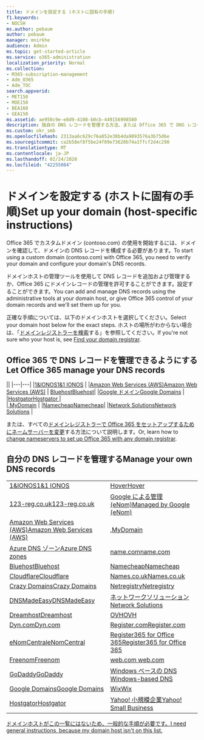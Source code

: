 ```yaml
---
title: ドメインを設定する (ホストに固有の手順)
f1.keywords:
- NOCSH
ms.author: pebaum
author: pebaum
manager: mnirkhe
audience: Admin
ms.topic: get-started-article
ms.service: o365-administration
localization_priority: Normal
ms.collection:
- M365-subscription-management
- Adm_O365
- Adm_TOC
search.appverid:
- MET150
- MOE150
- BEA160
- GEA150
ms.assetid: ae950c9e-e8d9-4108-b0cb-449156998580
description: 独自の DNS レコードを管理する方法、または Office 365 で DNS レコードを管理できるようにする方法について説明します。
ms.custom: okr_smb
ms.openlocfilehash: 2313aa6c629c76a852e38b4da9093576a3b75d6e
ms.sourcegitcommit: ca2b58ef8f5be24f09e73620b74a1ffcf2d4c290
ms.translationtype: MT
ms.contentlocale: ja-JP
ms.lasthandoff: 02/24/2020
ms.locfileid: "42255084"
---
```

# <a name="set-up-your-domain-host-specific-instructions"></a><span data-ttu-id="20ed9-103">ドメインを設定する (ホストに固有の手順)</span><span class="sxs-lookup"><span data-stu-id="20ed9-103">Set up your domain (host-specific instructions)</span></span>

<span data-ttu-id="20ed9-104">Office 365 でカスタムドメイン (contoso.com) の使用を開始するには、ドメインを確認して、ドメインの DNS レコードを構成する必要があります。</span><span class="sxs-lookup"><span data-stu-id="20ed9-104">To start using a custom domain (contoso.com) with Office 365, you need to verify your domain and configure your domain's DNS records.</span></span> 
  
<span data-ttu-id="20ed9-105">ドメインホストの管理ツールを使用して DNS レコードを追加および管理するか、Office 365 にドメインレコードの管理を許可することができます。設定することができます。</span><span class="sxs-lookup"><span data-stu-id="20ed9-105">You can add and manage DNS records using the administrative tools at your domain host, or give Office 365 control of your domain records and we'll set them up for you.</span></span>
  
<span data-ttu-id="20ed9-106">正確な手順については、以下のドメインホストを選択してください。</span><span class="sxs-lookup"><span data-stu-id="20ed9-106">Select your domain host below for the exact steps.</span></span> <span data-ttu-id="20ed9-107">ホストの場所がわからない場合は、「[ドメインレジストラーを検索](find-your-domain-registrar.md)する」を参照してください。</span><span class="sxs-lookup"><span data-stu-id="20ed9-107">If you're not sure who your host is, see [Find your domain registrar](find-your-domain-registrar.md).</span></span>
  

## <a name="let-office-365-manage-your-dns-records"></a><span data-ttu-id="20ed9-108">Office 365 で DNS レコードを管理できるようにする</span><span class="sxs-lookup"><span data-stu-id="20ed9-108">Let Office 365 manage your DNS records</span></span>

||
|---|---|
|[<span data-ttu-id="20ed9-109">1&IONOS</span><span class="sxs-lookup"><span data-stu-id="20ed9-109">1&1 IONOS</span></span>](../dns/change-nameservers-at-1-1-internet.md) |
|[<span data-ttu-id="20ed9-110">Amazon Web Services (AWS)</span><span class="sxs-lookup"><span data-stu-id="20ed9-110">Amazon Web Services (AWS)</span></span>](../dns/change-nameservers-at-aws.md) |
 [<span data-ttu-id="20ed9-111">Bluehost</span><span class="sxs-lookup"><span data-stu-id="20ed9-111">Bluehost</span></span>](../dns/change-nameservers-at-bluehost.md)|
|[<span data-ttu-id="20ed9-112">Google ドメイン</span><span class="sxs-lookup"><span data-stu-id="20ed9-112">Google   Domains</span></span>](../dns/change-nameservers-at-google-domains.md) |
|[<span data-ttu-id="20ed9-113">Hostgator</span><span class="sxs-lookup"><span data-stu-id="20ed9-113">Hostgator   </span></span>](../dns/change-nameservers-at-hostgator.md)  |  
|[<span data-ttu-id="20ed9-114">,</span><span class="sxs-lookup"><span data-stu-id="20ed9-114">MyDomain</span></span>](../dns/change-nameservers-at-mydomain.md) | 
|[<span data-ttu-id="20ed9-115">Namecheap</span><span class="sxs-lookup"><span data-stu-id="20ed9-115">Namecheap</span></span>](../dns/change-nameservers-at-namecheap.md)|
|[<span data-ttu-id="20ed9-116">Network Solutions</span><span class="sxs-lookup"><span data-stu-id="20ed9-116">Network Solutions</span></span>](../dns/change-nameservers-at-network-solutions.md) |  

<span data-ttu-id="20ed9-117">または、すべての[ドメインレジストラーで Office 365 をセットアップするためにネームサーバーを変更](change-nameservers-at-any-domain-registrar.md)する方法について説明します。</span><span class="sxs-lookup"><span data-stu-id="20ed9-117">Or, learn how to [change nameservers to set up Office 365 with any domain registrar](change-nameservers-at-any-domain-registrar.md).</span></span>

## <a name="manage-your-own-dns-records"></a><span data-ttu-id="20ed9-118">自分の DNS レコードを管理する</span><span class="sxs-lookup"><span data-stu-id="20ed9-118">Manage your own DNS records</span></span>

|                           |                          |
|---------------------------|--------------------------|
| [<span data-ttu-id="20ed9-119">1&IONOS</span><span class="sxs-lookup"><span data-stu-id="20ed9-119">1&1 IONOS</span></span>](../dns/create-dns-records-at-1-1-internet.md) | [<span data-ttu-id="20ed9-120">Hover</span><span class="sxs-lookup"><span data-stu-id="20ed9-120">Hover</span></span>](../dns/create-dns-records-at-hover.md) |
| [<span data-ttu-id="20ed9-121">123-reg.co.uk</span><span class="sxs-lookup"><span data-stu-id="20ed9-121">123-reg.co.uk</span></span>](../dns/create-dns-records-at-123-reg-co-uk.md) | [<span data-ttu-id="20ed9-122">Google による管理 (eNom)</span><span class="sxs-lookup"><span data-stu-id="20ed9-122">Managed   by Google (eNom)</span></span>](../dns/create-dns-records-for-domain-managed-by-google-enom.md)|
| [<span data-ttu-id="20ed9-123">Amazon Web Services (AWS)</span><span class="sxs-lookup"><span data-stu-id="20ed9-123">Amazon Web Services (AWS)</span></span>](../dns/create-dns-records-at-aws.md) | [<span data-ttu-id="20ed9-124">,</span><span class="sxs-lookup"><span data-stu-id="20ed9-124">MyDomain</span></span>](../dns/create-dns-records-at-mydomain.md) |
| [<span data-ttu-id="20ed9-125">Azure DNS ゾーン</span><span class="sxs-lookup"><span data-stu-id="20ed9-125">Azure DNS zones</span></span>](../dns/create-dns-records-for-azure-dns-zones.md) | [<span data-ttu-id="20ed9-126">name.com</span><span class="sxs-lookup"><span data-stu-id="20ed9-126">name.com</span></span>](../dns/create-dns-records-at-name-com.md) |
| [<span data-ttu-id="20ed9-127">Bluehost</span><span class="sxs-lookup"><span data-stu-id="20ed9-127">Bluehost</span></span>](../dns/create-dns-records-at-bluehost.md) | [<span data-ttu-id="20ed9-128">Namecheap</span><span class="sxs-lookup"><span data-stu-id="20ed9-128">Namecheap</span></span>](../dns/create-dns-records-at-namecheap.md)|
| [<span data-ttu-id="20ed9-129">Cloudflare</span><span class="sxs-lookup"><span data-stu-id="20ed9-129">Cloudflare</span></span>](../dns/create-dns-records-at-cloudflare.md)| [<span data-ttu-id="20ed9-130">Names.co.uk</span><span class="sxs-lookup"><span data-stu-id="20ed9-130">Names.co.uk</span></span>](../dns/create-dns-records-at-names-co-uk.md) |
|  [<span data-ttu-id="20ed9-131">Crazy Domains</span><span class="sxs-lookup"><span data-stu-id="20ed9-131">Crazy Domains</span></span>](../dns/create-dns-records-at-crazy-domains.md)| [<span data-ttu-id="20ed9-132">Netregistry</span><span class="sxs-lookup"><span data-stu-id="20ed9-132">Netregistry</span></span>](../dns/create-dns-records-at-netregistry.md) |
|[<span data-ttu-id="20ed9-133">DNSMadeEasy</span><span class="sxs-lookup"><span data-stu-id="20ed9-133">DNSMadeEasy</span></span>](../dns/create-dns-records-at-dnsmadeeasy.md) | [<span data-ttu-id="20ed9-134">ネットワークソリューション</span><span class="sxs-lookup"><span data-stu-id="20ed9-134">Network   Solutions</span></span>](../dns/create-dns-records-at-network-solutions.md) |
|[<span data-ttu-id="20ed9-135">Dreamhost</span><span class="sxs-lookup"><span data-stu-id="20ed9-135">Dreamhost</span></span>](../dns/create-dns-records-at-dreamhost.md)  | [<span data-ttu-id="20ed9-136">OVH</span><span class="sxs-lookup"><span data-stu-id="20ed9-136">OVH</span></span>](../dns/create-dns-records-at-ovh.md) |
|  [<span data-ttu-id="20ed9-137">Dyn.com</span><span class="sxs-lookup"><span data-stu-id="20ed9-137">Dyn.com</span></span>](../dns/create-dns-records-at-dyn-com.md) | [<span data-ttu-id="20ed9-138">Register.com</span><span class="sxs-lookup"><span data-stu-id="20ed9-138">Register.com</span></span>](../dns/create-dns-records-at-register-com.md) |
| [<span data-ttu-id="20ed9-139">eNomCentral</span><span class="sxs-lookup"><span data-stu-id="20ed9-139">eNomCentral</span></span>](../dns/create-dns-records-at-enomcentral.md)| [<span data-ttu-id="20ed9-140">Register365 for Office 365</span><span class="sxs-lookup"><span data-stu-id="20ed9-140">Register365 for Office 365</span></span>](../dns/create-dns-records-at-register365.md)  |
| [<span data-ttu-id="20ed9-141">Freenom</span><span class="sxs-lookup"><span data-stu-id="20ed9-141">Freenom</span></span>](../dns/create-dns-records-at-freenom.md) | [<span data-ttu-id="20ed9-142">web.com</span><span class="sxs-lookup"><span data-stu-id="20ed9-142"> web.com </span></span>](../dns/create-dns-records-at-web-com.md)|
|[<span data-ttu-id="20ed9-143">GoDaddy</span><span class="sxs-lookup"><span data-stu-id="20ed9-143">GoDaddy</span></span>](../dns/create-dns-records-at-godaddy.md)|[<span data-ttu-id="20ed9-144">Windows ベースの DNS</span><span class="sxs-lookup"><span data-stu-id="20ed9-144"> Windows-based DNS</span></span>](../dns/create-dns-records-using-windows-based-dns.md)   |
| [<span data-ttu-id="20ed9-145">Google Domains</span><span class="sxs-lookup"><span data-stu-id="20ed9-145">Google Domains</span></span>](../dns/create-dns-records-at-google-domains.md) |[<span data-ttu-id="20ed9-146">Wix</span><span class="sxs-lookup"><span data-stu-id="20ed9-146">Wix</span></span>](../dns/create-dns-records-at-wix.md) |
|[<span data-ttu-id="20ed9-147">Hostgator</span><span class="sxs-lookup"><span data-stu-id="20ed9-147">Hostgator</span></span>](../dns/create-dns-records-at-hostgator.md)  | [<span data-ttu-id="20ed9-148">Yahoo!  小規模企業</span><span class="sxs-lookup"><span data-stu-id="20ed9-148">Yahoo!   Small Business</span></span>](../dns/create-dns-records-at-yahoo-small-business.md)  |

[<span data-ttu-id="20ed9-149">ドメインホストがこの一覧にはないため、一般的な手順が必要です。</span><span class="sxs-lookup"><span data-stu-id="20ed9-149">I need general instructions, because my domain host isn't on this list. </span></span>](create-dns-records-at-any-dns-hosting-provider.md)
   